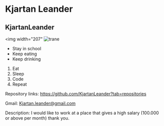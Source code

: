# Kjartan Leander 
## KjartanLeander
<img width="207" ![trane](https://user-images.githubusercontent.com/113175889/215455014-1495e4fa-9068-4ce3-b671-590ec12b6bc2.jpg)

* Stay in school
* Keep eating
* Keep drinking

1. Eat
2. Sleep
3. Code
4. Repeat

Repository links:
https://github.com/KjartanLeander?tab=repositories

Gmail: Kjartan.leander@gmail.com

Description: 
I would like to work at a place that gives a high salary (100.000 or above per month) thank you.
